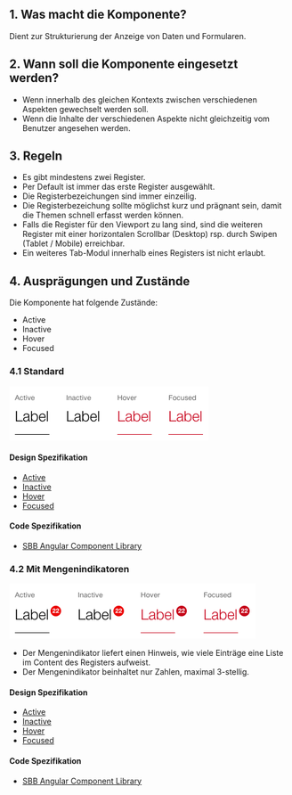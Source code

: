 ## 1. Was macht die Komponente?
Dient zur Strukturierung der Anzeige von Daten und Formularen.

## 2. Wann soll die Komponente eingesetzt werden? 
* Wenn innerhalb des gleichen Kontexts zwischen verschiedenen Aspekten gewechselt werden soll.
* Wenn die Inhalte der verschiedenen Aspekte nicht gleichzeitig vom Benutzer angesehen werden.

## 3. Regeln
* Es gibt mindestens zwei Register.
* Per Default ist immer das erste Register ausgewählt.
* Die Registerbezeichungen sind immer einzeilig.
* Die Registerbezeichung sollte möglichst kurz und prägnant sein, damit die Themen schnell erfasst werden können.
* Falls die Register für den Viewport zu lang sind, sind die weiteren Register mit einer horizontalen Scrollbar (Desktop) rsp. durch Swipen (Tablet / Mobile) erreichbar.
* Ein weiteres Tab-Modul innerhalb eines Registers ist nicht erlaubt.

## 4. Ausprägungen und Zustände 
Die Komponente hat folgende Zustände:
* Active
* Inactive
* Hover
* Focused

### 4.1 Standard
![Darstellung der Komponente Tab in der Ausprägung Standard](https://raw.githubusercontent.com/sbb-design-systems/design-system-website-documentation/master/documentation/components/tab/images/tab_default.png 'class: image')

#### Design Spezifikation
* [Active](https://sbb.invisionapp.com/d/main#/console/15744722/332819501/inspect)
* [Inactive](https://sbb.invisionapp.com/d/main#/console/15744722/332819502/inspect)
* [Hover](https://sbb.invisionapp.com/d/main#/console/15744722/332819503/inspect)
* [Focused](https://sbb.invisionapp.com/d/main#/console/15744722/332819504/inspect)

#### Code Spezifikation
* [SBB Angular Component Library](https://sbb-angular.app.sbb.ch/latest/public/components/tabs)

### 4.2 Mit Mengenindikatoren 
![Darstellung der Komponente Tab mit zusätzlichen Mengenindikatoren](https://raw.githubusercontent.com/sbb-design-systems/design-system-website-documentation/master/documentation/components/tab/images/tab_indicator.png 'class: image')
* Der Mengenindikator liefert einen Hinweis, wie viele Einträge eine Liste im Content des Registers aufweist.
* Der Mengenindikator beinhaltet nur Zahlen, maximal 3-stellig.

#### Design Spezifikation
* [Active](https://sbb.invisionapp.com/d/main#/console/15744722/332819505/inspect)
* [Inactive](https://sbb.invisionapp.com/d/main#/console/15744722/332819506/inspect)
* [Hover](https://sbb.invisionapp.com/d/main#/console/15744722/332819507/inspect)
* [Focused](https://sbb.invisionapp.com/d/main#/console/15744722/332819508/inspect)

#### Code Spezifikation
* [SBB Angular Component Library](https://sbb-angular.app.sbb.ch/latest/public/components/tabs)